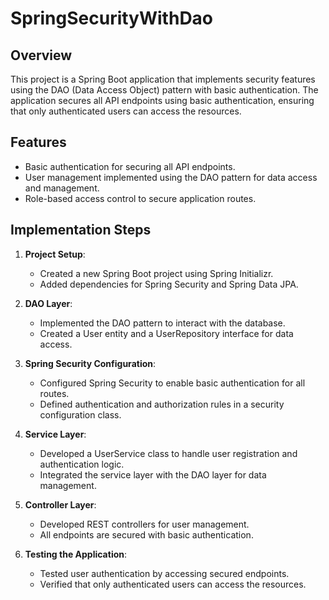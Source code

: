 # SpringSecurityWithDao

## Overview
This project is a Spring Boot application that implements security features using the DAO (Data Access Object) pattern with basic authentication. The application secures all API endpoints using basic authentication, ensuring that only authenticated users can access the resources.

## Features
- Basic authentication for securing all API endpoints.
- User management implemented using the DAO pattern for data access and management.
- Role-based access control to secure application routes.

## Implementation Steps

1. **Project Setup**:
   - Created a new Spring Boot project using Spring Initializr.
   - Added dependencies for Spring Security and Spring Data JPA.

2. **DAO Layer**:
   - Implemented the DAO pattern to interact with the database.
   - Created a User entity and a UserRepository interface for data access.

3. **Spring Security Configuration**:
   - Configured Spring Security to enable basic authentication for all routes.
   - Defined authentication and authorization rules in a security configuration class.

4. **Service Layer**:
   - Developed a UserService class to handle user registration and authentication logic.
   - Integrated the service layer with the DAO layer for data management.

5. **Controller Layer**:
   - Developed REST controllers for user management.
   - All endpoints are secured with basic authentication.

6. **Testing the Application**:
   - Tested user authentication by accessing secured endpoints.
   - Verified that only authenticated users can access the resources.


